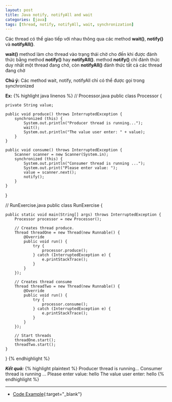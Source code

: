 ```yaml
---
layout: post
title: Java notify, notifyAll and wait
categories: [java]
tags: [thread, notify, notifyAll, wait, synchronization]
---
```


Các thread có thể giao tiếp với nhau thông qua các method **wait()**, **notify()** và **notifyAll()**.

**wait()** method làm cho thread vào trạng thái chờ cho đến khi được đánh thức bằng method **notify()** hay **notifyAll()**. method **notify()** chỉ đánh thức duy nhất một thread đang chờ, còn **notifyAll()** đánh thức tất cả các thread đang chờ

**Chú ý:** Các method wait, notify, notifyAll chỉ có thể được gọi trong synchronized

**Ex:**
{% highlight java linenos %}
// Processor.java
public class Processor {

    private String value;

    public void produce() throws InterruptedException {
        synchronized (this) {
            System.out.println("Producer thread is running...");
            wait();
            System.out.println("The value user enter: " + value);
        }
    }

    public void consume() throws InterruptedException {
        Scanner scanner = new Scanner(System.in);
        synchronized (this) {
            System.out.println("Consumer thread is running ...");
            System.out.print("Please enter value: ");
            value = scanner.next();
            notify();
        }
    }
}

// RunExercise.java
public class RunExercise {

    public static void main(String[] args) throws InterruptedException {
        Processor processor = new Processor();

        // Creates thread produce.
        Thread threadOne = new Thread(new Runnable() {
            @Override
            public void run() {
                try {
                    processor.produce();
                } catch (InterruptedException e) {
                    e.printStackTrace();
                }
            }
        });

        // Creates thread consume
        Thread threadTwo = new Thread(new Runnable() {
            @Override
            public void run() {
                try {
                    processor.consume();
                } catch (InterruptedException e) {
                    e.printStackTrace();
                }
            }
        });

        // Start threads
        threadOne.start();
        threadTwo.start();
    }
}
{% endhighlight %}

***Kết quả:***
{% highlight plaintext %}
Producer thread is running...
Consumer thread is running ...
Please enter value: hello
The value user enter: hello
{% endhighlight %}

------
* [Code Example](https://github.com/jeptoong/learn-thread){:target="_blank"}